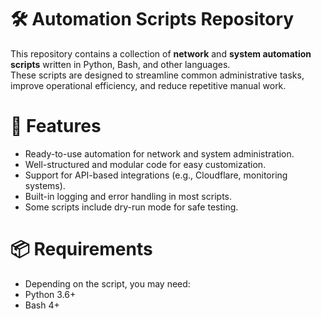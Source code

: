 # 🛠 Automation Scripts Repository

This repository contains a collection of **network** and **system automation scripts** written in Python, Bash, and other languages.  
These scripts are designed to streamline common administrative tasks, improve operational efficiency, and reduce repetitive manual work.

# 🚀 Features
- Ready-to-use automation for network and system administration.
- Well-structured and modular code for easy customization.
- Support for API-based integrations (e.g., Cloudflare, monitoring systems).
- Built-in logging and error handling in most scripts.
- Some scripts include dry-run mode for safe testing.

# 📦 Requirements
- Depending on the script, you may need:
- Python 3.6+
- Bash 4+
